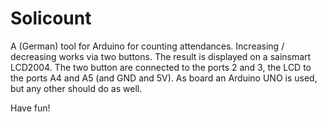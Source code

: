 # Solicount
A (German) tool for Arduino for counting attendances. Increasing / decreasing works via two buttons. The result is displayed on a sainsmart LCD2004.
The two button are connected to the ports 2 and 3, the LCD to the ports A4 and A5 (and GND and 5V). As board an Arduino UNO is used, but any other should do as well.

Have fun!
